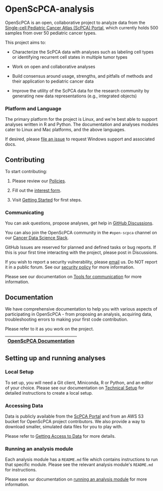 # OpenScPCA-analysis

OpenScPCA is an open, collaborative project to analyze data from the [Single-cell Pediatric Cancer Atlas (ScPCA) Portal](https://scpca.alexslemonade.org/), which currently holds 500 samples from over 50 pediatric cancer types.

This project aims to:

- Characterize the ScPCA data with analyses such as labeling cell types or identifying recurrent cell states in multiple tumor types

- Work on open and collaborative analyses

- Build consensus around usage, strengths, and pitfalls of methods and their application to pediatric cancer data

- Improve the utility of the ScPCA data for the research community by generating new data representations (e.g., integrated objects)

### Platform and Language

The primary platform for the project is Linux, and we're best able to support analyses written in R and Python.
The documentation and analyses modules cater to Linux and Mac platforms, and the above languages.

If desired, please [file an issue](https://github.com/AlexsLemonade/OpenScPCA-analysis/issues/new?assignees=&labels=docs-request&projects=&template=04-docs-request.yml&title=Docs+request%3A) to request Windows support and associated docs.

## Contributing

To start contributing:

1. Please review our [Policies](https://openscpca.readthedocs.io/en/latest/policies/).

2. Fill out the [interest form](https://share.hsforms.com/1MlLtkGYSQa6j23HY_0fKaw336z0).

3. Visit [Getting Started](https://openscpca.readthedocs.io/en/latest/getting-started/making-your-first-analysis-contribution/) for first steps.

### Communicating

You can ask questions, propose analyses, get help in [GitHub Discussions](https://github.com/AlexsLemonade/OpenScPCA-analysis/discussions).

You can also join the OpenScPCA community in the `#open-scpca` channel on our [Cancer Data Science Slack](https://ccdatalab.org/slack).

GitHub Issues are reserved for planned and defined tasks or bug reports.
If this is your first time interacting with the project, please post in Discussions.

If you wish to report a security vulnerability, please [email](mailto:report@ccdatalab.org) us.
Do NOT report it in a public forum.
See our [security policy](./SECURITY.md) for more information.

Please see our documentation on [Tools for communication](https://openscpca.readthedocs.io/en/latest/communications-tools/) for more information.

## Documentation

We have comprehensive documentation to help you with various aspects of participating in OpenScPCA - from proposing an analysis, acquiring data, troubleshooting errors to making your first code contribution.

Please refer to it as you work on the project.

|[OpenScPCA Documentation](https://openscpca.readthedocs.io/en/latest/)|
|---|

## Setting up and running analyses

### Local Setup

To set up, you will need a Git client, Miniconda, R or Python, and an editor of your choice. Please see our documentation on [Technical Setup](https://openscpca.readthedocs.io/en/latest/technical-setup) for detailed instructions to create a local setup.

### Accessing Data

Data is publicly available from the [ScPCA Portal](https://scpca.alexslemonade.org/) and from an AWS S3 bucket for OpenScPCA project contributors.
We also provide a way to download smaller, simulated data files for you to play with.

Please refer to [Getting Access to Data](https://openscpca.readthedocs.io/en/latest/getting-started/accessing-resources/getting-access-to-data/) for more details.

### Running an analysis module

Each analysis module has a `README.md` file which contains instructions to run that specific module.
Please see the relevant analysis module's `README.md` for instructions.

Please see our documentation on [running an analysis module](https://openscpca.readthedocs.io/en/latest/contributing-to-analyses/analysis-modules/running-a-module/) for more information.
